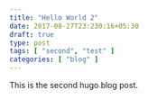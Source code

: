 ```yaml
---
title: "Hello World 2"
date: 2017-08-27T23:230:16+05:30
draft: true
type: post
tags: [ "second", "test" ]
categories: [ "blog" ]
---
```

This is the second hugo blog post.

